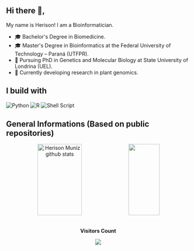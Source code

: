 ## Hi there 👋,
My name is Herison! I am a Bioinformatician.

* 🎓 Bachelor's Degree in Biomedicine.
* 🎓 Master's Degree in Bioinformatics at the Federal University of Technology – Paraná (UTFPR).
* 📖 Pursuing PhD in Genetics and Molecular Biology at State University of Londrina (UEL).
* 🧬 Currently developing research in plant genomics.



## I build with
<div style="display: inline_block">
<img align="center" alt="Python" src="https://img.shields.io/badge/Python-14354C?style=flat&logo=python&logoColor=white" />
<img align="center" alt="R" src="https://img.shields.io/badge/R-276DC3?style=flat&logo=r&logoColor=white" />
<img align="center" alt="Shell Script" src="https://img.shields.io/badge/Shell_Script-121011?style=flat&logo=gnu-bash&logoColor=white" />
</div>

## General Informations (Based on public repositories)
<div align="center">  
  <img width="49%" height="195px" src="https://github-readme-stats.vercel.app/api?username=herisonvlm&show_icons=true&count_private=true&hide_border=true&title_color=00bfbf&icon_color=00bfbf&text_color=c9d1d9&bg_color=0d1117" alt="Herison Muniz github stats" /> 
  <img width="41%" height="195px" src="https://github-readme-stats.vercel.app/api/top-langs/?username=herisonvlm&layout=compact&hide_border=true&title_color=00bfbf&text_color=00bfbf&bg_color=0d1117" />
</div>

<div align="center">
<br><p align="center"><b>Visitors Count</b></p>  
<p align="center"><img align="center" src="https://profile-counter.glitch.me/{herisonvlm}/count.svg" /></p> 
<br></div>

